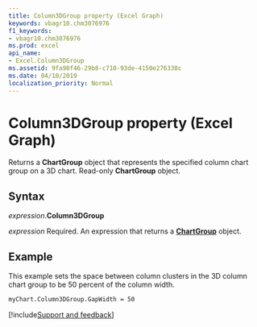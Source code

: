 ```yaml
---
title: Column3DGroup property (Excel Graph)
keywords: vbagr10.chm3076976
f1_keywords:
- vbagr10.chm3076976
ms.prod: excel
api_name:
- Excel.Column3DGroup
ms.assetid: 9fa90f46-29b8-c710-93de-4150e276330c
ms.date: 04/10/2019
localization_priority: Normal
---
```



# Column3DGroup property (Excel Graph)

Returns a **ChartGroup** object that represents the specified column chart group on a 3D chart. Read-only **ChartGroup** object.

## Syntax

_expression_.**Column3DGroup**

_expression_ Required. An expression that returns a **[ChartGroup](excel.chartgroup-graph-object.md)** object.


## Example

This example sets the space between column clusters in the 3D column chart group to be 50 percent of the column width.

```vb
myChart.Column3DGroup.GapWidth = 50
```

[!include[Support and feedback](~/includes/feedback-boilerplate.md)]